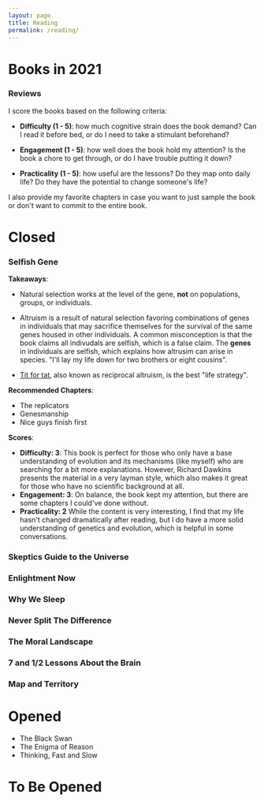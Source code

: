 ```yaml
---
layout: page
title: Reading
permalink: /reading/
---
```


# Books in 2021

### Reviews

I score the books based on the following criteria:

- **Difficulty (1 - 5)**: how much cognitive strain does the book demand? Can I read it before bed, or do I need to take a stimulant beforehand?  

- **Engagement (1 - 5)**: how well does the book hold my attention? Is the book a chore to get through, or do I have trouble putting it down?

- **Practicality (1 - 5)**: how useful are the lessons? Do they map onto daily life? Do they have the potential to change someone's life? 

I also provide my favorite chapters in case you want to just sample the book or don't want to commit to the entire book.

# Closed

### Selfish Gene

**Takeaways**:

- Natural selection works at the level of the gene, **not** on populations, groups, or individuals. 

- Altruism is a result of natural selection favoring combinations of genes in individuals that may sacrifice themselves for the survival of the same genes
housed in other individuals. A common misconception is that the book claims all indivudals are selfish, which is a false claim. The **genes** in individuals are selfish, which explains how altrusim can arise in species. "I'll lay my life down for two brothers or eight cousins". 

- [Tit for tat](https://en.wikipedia.org/wiki/Nice_Guys_Finish_First), also known as reciprocal altruism, is the best "life strategy". 
  
**Recommended Chapters**:

- The replicators
- Genesmanship
- Nice guys finish first

**Scores**:

- **Difficulty: 3**: This book is perfect for those who only have a base understanding of evolution and its mechanisms (like myself) who are searching
for a bit more explanations. However, Richard Dawkins presents the material in a very layman style, which also makes it great for those who have no 
scientific background at all. 
- **Engagement: 3**: On balance, the book kept my attention, but there are some chapters I could've done without. 
- **Practicality: 2** While the content is very interesting, I find that my life hasn't changed dramatically after reading, but I do have a more solid
understanding of genetics and evolution, which is helpful in some conversations. 
  
  
### Skeptics Guide to the Universe

### Enlightment Now

### Why We Sleep

### Never Split The Difference

### The Moral Landscape

### 7 and 1/2 Lessons About the Brain

### Map and Territory


# Opened

- The Black Swan
- The Enigma of Reason
- Thinking, Fast and Slow

# To Be Opened
